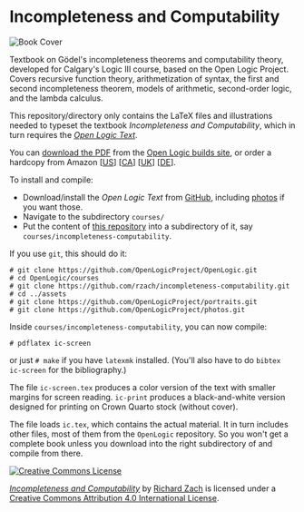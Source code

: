 # Incompleteness and Computability

![Book Cover](https://ic.openlogicproject.org/ic.png)

Textbook on Gödel's incompleteness theorems and computability
theory, developed for Calgary's Logic III course, based on the Open
Logic Project.  Covers recursive function theory, arithmetization of
syntax, the first and second incompleteness theorem, models of
arithmetic, second-order logic, and the lambda calculus.

This repository/directory only contains the LaTeX files and
illustrations needed to typeset the textbook _Incompleteness
and Computability_, which in turn requires the _[Open Logic
Text](https://github.com/OpenLogicProject/OpenLogic/)_.

You can [download the
PDF](https://ic.openlogicproject.org/ic-screen.pdf) from the [Open
Logic builds site](https://ic.openlogicproject.org/), or order a
hardcopy from Amazon [[US](https://www.amazon.com/dp/1077323395)]
[[CA](https://www.amazon.ca/dp/1077323395)]
[[UK](https://www.amazon.co.uk/dp/1077323395)]
[[DE](https://www.amazon.de/dp/1077323395)].

To install and compile:

- Download/install the _Open Logic Text_ from
  [GitHub](https://github.com/OpenLogicProject/OpenLogic/), including
  [photos](https://github.com/OpenLogicProject/photos) if you want those.
- Navigate to the subdirectory `courses/`
- Put the content of [this repository](https://github.com/rzach/incompleteness-computability) into a subdirectory of it, say
  `courses/incompleteness-computability`.

If you use `git`, this should do it:
```
# git clone https://github.com/OpenLogicProject/OpenLogic.git
# cd OpenLogic/courses
# git clone https://github.com/rzach/incompleteness-computability.git
# cd ../assets
# git clone https://github.com/OpenLogicProject/portraits.git
# git clone https://github.com/OpenLogicProject/photos.git
```
Inside `courses/incompleteness-computability`, you can now compile:
```
# pdflatex ic-screen
```
or just `# make` if you have `latexmk` installed. (You'll also have to
do `bibtex ic-screen` for the bibliography.)

The file `ic-screen.tex` produces a color version of the text with
smaller margins for screen reading. `ic-print` produces a
black-and-white version designed for printing on Crown Quarto stock
(without cover).

The file loads `ic.tex`, which contains the actual material. It
in turn includes other files, most of them from the `OpenLogic`
repository. So you won't get a complete book unless you download into
the right subdirectory of and compile from there.

[![Creative Commons License](https://mirrors.creativecommons.org/presskit/buttons/88x31/png/by.png)](https://creativecommons.org/licenses/by/4.0/) 

_[Incompleteness and
Computability](https://ic.openlogicproject.org/)_ by [Richard
Zach](https://richardzach.org/) is licensed under a [Creative Commons
Attribution 4.0 International
License](https://creativecommons.org/licenses/by/4.0/).

